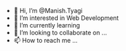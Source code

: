 - 👋 Hi, I’m @Manish.Tyagi
- 👀 I’m interested in Web Development
- 🌱 I’m currently learning
- 💞️ I’m looking to collaborate on ...
- 📫 How to reach me ...

<!---
ManishTyagicse/ManishTyagicse is a ✨ special ✨ repository because its `README.md` (this file) appears on your GitHub profile.
You can click the Preview link to take a look at your changes.
--->
